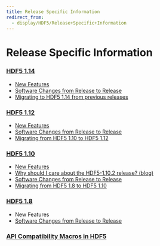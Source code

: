 ```yaml
---
title: Release Specific Information
redirect_from:
  - display/HDF5/Release+Specific+Information
---
```


# Release Specific Information

### [HDF5 1.14](/documentation/release_specifics/hdf5_1_14.html)
* [New Features](/documentation/release_specifics/new_features_1_14.html)
* [Software Changes from Release to Release](/documentation/release_specifics/sw_changes_1.14.html)
* [Migrating to HDF5 1.14 from previous releases](/documentation/release_specifics/Migrating_from_HDF5_1.12_to_HDF5_1.14.html)

### [HDF5 1.12](/documentation/release_specifics/hdf5_1_12.html)
* [New Features](/documentation/release_specifics/new_features_1_12.html)
* [Software Changes from Release to Release](/documentation/release_specifics/sw_changes_1.12.html)
* [Migrating from HDF5 1.10 to HDF5 1.12](/documentation/release_specifics/Migrating_from_HDF5_1.10_to_HDF5_1.12.html)

### [HDF5 1.10](/documentation/release_specifics/hdf5_1_10.html)
* [New Features](/documentation/release_specifics/new_features_1_10.html)
* [Why should I care about the HDF5-1.10.2 release? (blog)]()
* [Software Changes from Release to Release](/documentation/release_specifics/sw_changes_1.10.html)
* [Migrating from HDF5 1.8 to HDF5 1.10](/documentation/release_specifics/Migrating_from_HDF5_1.8_to_HDF5_1.10.html)

### [HDF5 1.8](/documentation/release_specifics/hdf5_1_8.html)
* New Features
* [Software Changes from Release to Release](/documentation/release_specifics/sw_changes_1.8.html)

### [API Compatibility Macros in HDF5](/documentation/hdf5/latest/api-compat-macros.html)
